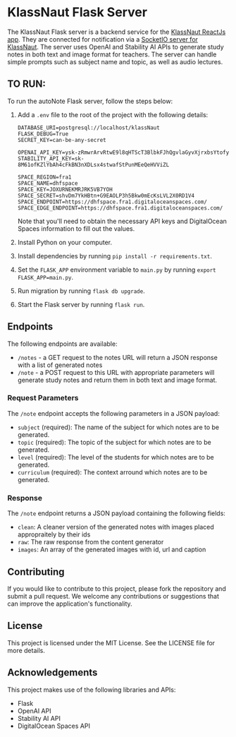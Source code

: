 # KlassNaut Flask Server

The KlassNaut Flask server is a backend service for the [KlassNaut ReactJs app](https://github.com/itcentralng/autoNoteApp). They are connected for notification via a [SocketIO server for KlassNaut](https://github.com/itcentralng/klassnautsocket). The server uses OpenAI and Stability AI APIs to generate study notes in both text and image format for teachers. The server can handle simple prompts such as subject name and topic, as well as audio lectures.

## TO RUN:

To run the autoNote Flask server, follow the steps below:

1. Add a `.env` file to the root of the project with the following details:

   ```
   DATABASE_URI=postgresql://localhost/klassNaut
   FLASK_DEBUG=True
   SECRET_KEY=can-be-any-secret

   OPENAI_API_KEY=ysk-zRmwrArvRtwE9l8qHTScT3BlbkFJhQgvlaGyvXjrxbsYtofy
   STABILITY_API_KEY=sk-8M61ofKZlYbAh4cFkBN3nXDLsx4stwafStPunMEeQeHVViZL

   SPACE_REGION=fra1
   SPACE_NAME=dhfspace
   SPACE_KEY=JOXURNEKMRJRK5VB7YOH
   SPACE_SECRET=shvDm7YkHBtn+G9EAOLP3h5Bkw0mEcKsLVL2X0RD1V4
   SPACE_ENDPOINT=https://dhfspace.fra1.digitaloceanspaces.com/
   SPACE_EDGE_ENDPOINT=https://dhfspace.fra1.digitaloceanspaces.com/
   ```

   Note that you'll need to obtain the necessary API keys and DigitalOcean Spaces information to fill out the values.

2. Install Python on your computer.

3. Install dependencies by running `pip install -r requirements.txt`.

4. Set the `FLASK_APP` environment variable to `main.py` by running `export FLASK_APP=main.py`.

5. Run migration by running `flask db upgrade`.

6. Start the Flask server by running `flask run`.

## Endpoints

The following endpoints are available:

- `/notes` - a GET request to the notes URL will return a JSON response with a list of generated notes
- `/note` - a POST request to this URL with appropriate parameters will generate study notes and return them in both text and image format.

### Request Parameters

The `/note` endpoint accepts the following parameters in a JSON payload:

- `subject` (required): The name of the subject for which notes are to be generated.
- `topic` (required): The topic of the subject for which notes are to be generated.
- `level` (required): The level of the students for which notes are to be generated.
- `curriculum` (required): The context arround which notes are to be generated.

### Response

The `/note` endpoint returns a JSON payload containing the following fields:

- `clean`: A cleaner version of the generated notes with images placed appropraitely by their ids
- `raw`: The raw response from the content generator
- `images`: An array of the generated images with id, url and caption

## Contributing

If you would like to contribute to this project, please fork the repository and submit a pull request. We welcome any contributions or suggestions that can improve the application's functionality.

## License

This project is licensed under the MIT License. See the LICENSE file for more details.

## Acknowledgements

This project makes use of the following libraries and APIs:

- Flask
- OpenAI API
- Stability AI API
- DigitalOcean Spaces API
